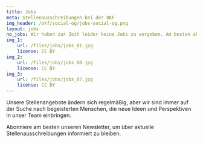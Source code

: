 ```yaml
---
title: Jobs
meta: Stellenausschreibungen bei der OKF
img_header: /okf/social-og/jobs-social-og.png
layout: jobs
no_jobs: Wir haben zur Zeit leider keine Jobs zu vergeben. Am besten abonnierst Du unseren Newsletter, um über zukünftige Stellenausschreibungen informiert zu werden.
img_1:
    url: /files/jobs/jobs_01.jpg
    license: CC BY
img_2:
    url: /files/jobs/jobs_08.jpg
    license: CC BY
img_3:
    url: /files/jobs/jobs_07.jpg
    license: CC BY
---
```


Unsere Stellenangebote ändern sich regelmäßig, aber wir sind immer auf der Suche nach begeisterten Menschen, die neue Ideen und Perspektiven in unser Team einbringen.

Abonniere am besten unseren Newsletter, um über aktuelle Stellenausschreibungen informiert zu bleiben.

